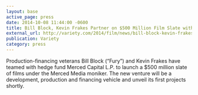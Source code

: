 ```yaml
---
layout: base
active_page: press
date: 2014-10-08 11:44:00 -0600
title: Bill Block, Kevin Frakes Partner on $500 Million Film Slate with Merced
external_url: http://variety.com/2014/film/news/bill-block-kevin-frakes-teaming-merced-1201324818/
publication: Variety
category: press
---
```


Production-financing veterans Bill Block (“Fury”) and Kevin Frakes have teamed with hedge fund Merced Capital L.P. to launch a $500 million slate of films under the Merced Media moniker. The new venture will be a development, production and financing vehicle and unveil its first projects shortly.
<!--more-->
